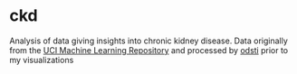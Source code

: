 # ckd
Analysis of data giving insights into chronic kidney disease.
Data originally from the [UCI Machine Learning Repository](https://archive.ics.uci.edu/ml/datasets/Chronic_Kidney_Disease) and processed by [odsti](https://github.com/odsti) prior to my visualizations
